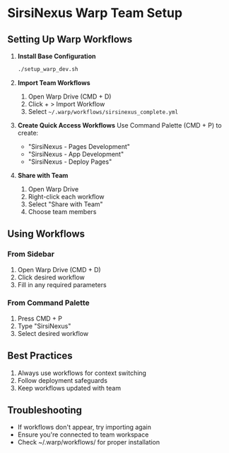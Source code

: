 # SirsiNexus Warp Team Setup

## Setting Up Warp Workflows

1. **Install Base Configuration**
   ```bash
   ./setup_warp_dev.sh
   ```

2. **Import Team Workflows**
   1. Open Warp Drive (CMD + D)
   2. Click + > Import Workflow
   3. Select `~/.warp/workflows/sirsinexus_complete.yml`

3. **Create Quick Access Workflows**
   Use Command Palette (CMD + P) to create:
   - "SirsiNexus - Pages Development"
   - "SirsiNexus - App Development"
   - "SirsiNexus - Deploy Pages"

4. **Share with Team**
   1. Open Warp Drive
   2. Right-click each workflow
   3. Select "Share with Team"
   4. Choose team members

## Using Workflows

### From Sidebar
1. Open Warp Drive (CMD + D)
2. Click desired workflow
3. Fill in any required parameters

### From Command Palette
1. Press CMD + P
2. Type "SirsiNexus"
3. Select desired workflow

## Best Practices
1. Always use workflows for context switching
2. Follow deployment safeguards
3. Keep workflows updated with team

## Troubleshooting
- If workflows don't appear, try importing again
- Ensure you're connected to team workspace
- Check ~/.warp/workflows/ for proper installation

